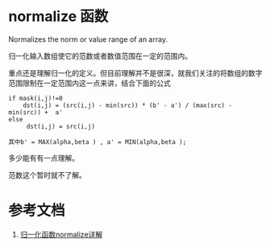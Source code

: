 # normalize 函数
Normalizes the norm or value range of an array.

归一化输入数组使它的范数或者数值范围在一定的范围内。


重点还是理解归一化的定义。但目前理解并不是很深，就我们关注的将数组的数字范围限制在一定范围内这一点来讲，结合下面的公式

    if mask(i,j)!=0
        dst(i,j) = (src(i,j) - min(src)) * (b' - a') / (max(src) - min(src)) +  a'
    else
         dst(i,j) = src(i,j)

    其中b' = MAX(alpha,beta ) , a' = MIN(alpha,beta );

多少能有有一点理解。

范数这个暂时就不了解。

# 参考文档
1. [归一化函数normalize详解][1]

[1]: http://blog.csdn.net/solomon1558/article/details/44689611 "归一化函数normalize详解"


